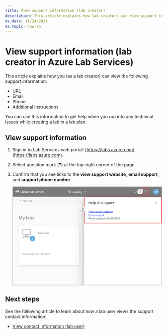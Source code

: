 ```yaml
---
title: View support information (lab creator)
description: This article explains how lab creators can view support information that they can use to get help. 
ms.date: 11/24/2021
ms.topic: how-to
---
```

# View support information (lab creator in Azure Lab Services)

This article explains how you (as a lab creator) can view the following support information:

- URL
- Email
- Phone
- Additional instructions

You can use this information to get help when you run into any technical issues while creating a lab in a lab plan.

## View support information

1. Sign in to Lab Services web portal: [https://labs.azure.com](https://labs.azure.com).
2. Select question mark (**?**) at the top-right corner of the page. 
3. Confirm that you see links to the **view support website**, **email support**, and **support phone number**.

    ![View support information](./media/lab-creator-support-information/support-information.png)

## Next steps

See the following article to learn about how a lab user views the support contact information:

- [View contact information (lab user)](lab-user-support-information.md)
